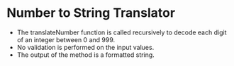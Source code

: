 # Number to String Translator

- The translateNumber function is called recursively to decode each digit of an integer between 0 and 999.
- No validation is performed on the input values.
- The output of the method is a formatted string.
